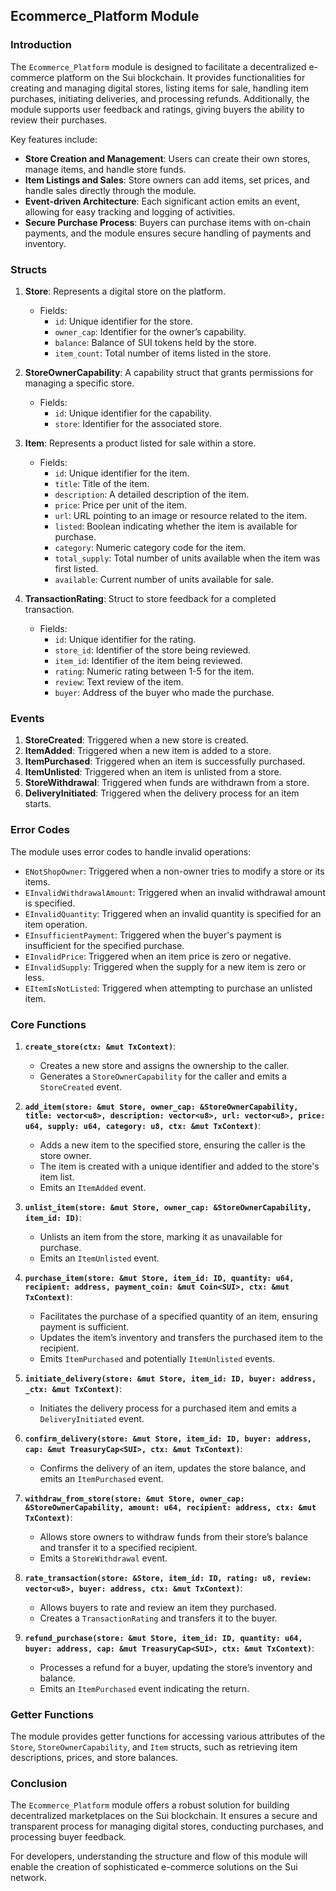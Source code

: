 ## **Ecommerce_Platform Module**

### **Introduction**
The `Ecommerce_Platform` module is designed to facilitate a decentralized e-commerce platform on the Sui blockchain. It provides functionalities for creating and managing digital stores, listing items for sale, handling item purchases, initiating deliveries, and processing refunds. Additionally, the module supports user feedback and ratings, giving buyers the ability to review their purchases.

Key features include:
- **Store Creation and Management**: Users can create their own stores, manage items, and handle store funds.
- **Item Listings and Sales**: Store owners can add items, set prices, and handle sales directly through the module.
- **Event-driven Architecture**: Each significant action emits an event, allowing for easy tracking and logging of activities.
- **Secure Purchase Process**: Buyers can purchase items with on-chain payments, and the module ensures secure handling of payments and inventory.

### **Structs**
1. **Store**: Represents a digital store on the platform.
   - Fields:
     - `id`: Unique identifier for the store.
     - `owner_cap`: Identifier for the owner’s capability.
     - `balance`: Balance of SUI tokens held by the store.
     - `item_count`: Total number of items listed in the store.
   
2. **StoreOwnerCapability**: A capability struct that grants permissions for managing a specific store.
   - Fields:
     - `id`: Unique identifier for the capability.
     - `store`: Identifier for the associated store.

3. **Item**: Represents a product listed for sale within a store.
   - Fields:
     - `id`: Unique identifier for the item.
     - `title`: Title of the item.
     - `description`: A detailed description of the item.
     - `price`: Price per unit of the item.
     - `url`: URL pointing to an image or resource related to the item.
     - `listed`: Boolean indicating whether the item is available for purchase.
     - `category`: Numeric category code for the item.
     - `total_supply`: Total number of units available when the item was first listed.
     - `available`: Current number of units available for sale.

4. **TransactionRating**: Struct to store feedback for a completed transaction.
   - Fields:
     - `id`: Unique identifier for the rating.
     - `store_id`: Identifier of the store being reviewed.
     - `item_id`: Identifier of the item being reviewed.
     - `rating`: Numeric rating between 1-5 for the item.
     - `review`: Text review of the item.
     - `buyer`: Address of the buyer who made the purchase.

### **Events**
1. **StoreCreated**: Triggered when a new store is created.
2. **ItemAdded**: Triggered when a new item is added to a store.
3. **ItemPurchased**: Triggered when an item is successfully purchased.
4. **ItemUnlisted**: Triggered when an item is unlisted from a store.
5. **StoreWithdrawal**: Triggered when funds are withdrawn from a store.
6. **DeliveryInitiated**: Triggered when the delivery process for an item starts.

### **Error Codes**
The module uses error codes to handle invalid operations:
- `ENotShopOwner`: Triggered when a non-owner tries to modify a store or its items.
- `EInvalidWithdrawalAmount`: Triggered when an invalid withdrawal amount is specified.
- `EInvalidQuantity`: Triggered when an invalid quantity is specified for an item operation.
- `EInsufficientPayment`: Triggered when the buyer's payment is insufficient for the specified purchase.
- `EInvalidPrice`: Triggered when an item price is zero or negative.
- `EInvalidSupply`: Triggered when the supply for a new item is zero or less.
- `EItemIsNotListed`: Triggered when attempting to purchase an unlisted item.

### **Core Functions**
1. **`create_store(ctx: &mut TxContext)`**:
   - Creates a new store and assigns the ownership to the caller.
   - Generates a `StoreOwnerCapability` for the caller and emits a `StoreCreated` event.

2. **`add_item(store: &mut Store, owner_cap: &StoreOwnerCapability, title: vector<u8>, description: vector<u8>, url: vector<u8>, price: u64, supply: u64, category: u8, ctx: &mut TxContext)`**:
   - Adds a new item to the specified store, ensuring the caller is the store owner.
   - The item is created with a unique identifier and added to the store's item list.
   - Emits an `ItemAdded` event.

3. **`unlist_item(store: &mut Store, owner_cap: &StoreOwnerCapability, item_id: ID)`**:
   - Unlists an item from the store, marking it as unavailable for purchase.
   - Emits an `ItemUnlisted` event.

4. **`purchase_item(store: &mut Store, item_id: ID, quantity: u64, recipient: address, payment_coin: &mut Coin<SUI>, ctx: &mut TxContext)`**:
   - Facilitates the purchase of a specified quantity of an item, ensuring payment is sufficient.
   - Updates the item’s inventory and transfers the purchased item to the recipient.
   - Emits `ItemPurchased` and potentially `ItemUnlisted` events.

5. **`initiate_delivery(store: &mut Store, item_id: ID, buyer: address, _ctx: &mut TxContext)`**:
   - Initiates the delivery process for a purchased item and emits a `DeliveryInitiated` event.

6. **`confirm_delivery(store: &mut Store, item_id: ID, buyer: address, cap: &mut TreasuryCap<SUI>, ctx: &mut TxContext)`**:
   - Confirms the delivery of an item, updates the store balance, and emits an `ItemPurchased` event.

7. **`withdraw_from_store(store: &mut Store, owner_cap: &StoreOwnerCapability, amount: u64, recipient: address, ctx: &mut TxContext)`**:
   - Allows store owners to withdraw funds from their store’s balance and transfer it to a specified recipient.
   - Emits a `StoreWithdrawal` event.

8. **`rate_transaction(store: &Store, item_id: ID, rating: u8, review: vector<u8>, buyer: address, ctx: &mut TxContext)`**:
   - Allows buyers to rate and review an item they purchased.
   - Creates a `TransactionRating` and transfers it to the buyer.

9. **`refund_purchase(store: &mut Store, item_id: ID, quantity: u64, buyer: address, cap: &mut TreasuryCap<SUI>, ctx: &mut TxContext)`**:
   - Processes a refund for a buyer, updating the store’s inventory and balance.
   - Emits an `ItemPurchased` event indicating the return.

### **Getter Functions**
The module provides getter functions for accessing various attributes of the `Store`, `StoreOwnerCapability`, and `Item` structs, such as retrieving item descriptions, prices, and store balances.

### **Conclusion**
The `Ecommerce_Platform` module offers a robust solution for building decentralized marketplaces on the Sui blockchain. It ensures a secure and transparent process for managing digital stores, conducting purchases, and processing buyer feedback.

For developers, understanding the structure and flow of this module will enable the creation of sophisticated e-commerce solutions on the Sui network.
